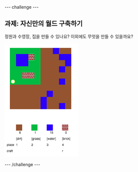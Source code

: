 \--- challenge \---

## 과제: 자신만의 월드 구축하기

정원과 수영장, 집을 만들 수 있나요? 이외에도 무엇을 만들 수 있을까요?

![스크린샷](images/craft-build-example.png)

\--- /challenge \---